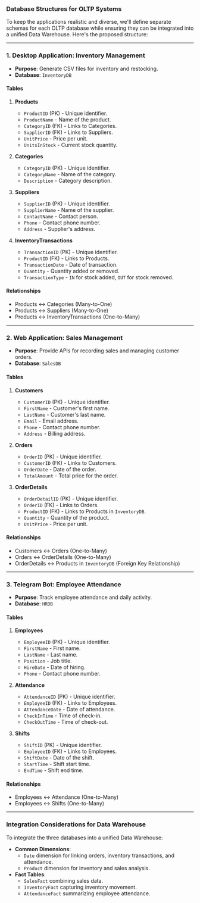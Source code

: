 ### Database Structures for OLTP Systems

To keep the applications realistic and diverse, we'll define separate schemas for each OLTP database while ensuring they can be integrated into a unified Data Warehouse. Here's the proposed structure:

---

### **1. Desktop Application: Inventory Management**
- **Purpose**: Generate CSV files for inventory and restocking.
- **Database**: `InventoryDB`

#### **Tables**
1. **Products**
   - `ProductID` (PK) - Unique identifier.
   - `ProductName` - Name of the product.
   - `CategoryID` (FK) - Links to Categories.
   - `SupplierID` (FK) - Links to Suppliers.
   - `UnitPrice` - Price per unit.
   - `UnitsInStock` - Current stock quantity.

2. **Categories**
   - `CategoryID` (PK) - Unique identifier.
   - `CategoryName` - Name of the category.
   - `Description` - Category description.

3. **Suppliers**
   - `SupplierID` (PK) - Unique identifier.
   - `SupplierName` - Name of the supplier.
   - `ContactName` - Contact person.
   - `Phone` - Contact phone number.
   - `Address` - Supplier's address.

4. **InventoryTransactions**
   - `TransactionID` (PK) - Unique identifier.
   - `ProductID` (FK) - Links to Products.
   - `TransactionDate` - Date of transaction.
   - `Quantity` - Quantity added or removed.
   - `TransactionType` - `IN` for stock added, `OUT` for stock removed.

#### **Relationships**
- Products ↔ Categories (Many-to-One)
- Products ↔ Suppliers (Many-to-One)
- Products ↔ InventoryTransactions (One-to-Many)

---

### **2. Web Application: Sales Management**
- **Purpose**: Provide APIs for recording sales and managing customer orders.
- **Database**: `SalesDB`

#### **Tables**
1. **Customers**
   - `CustomerID` (PK) - Unique identifier.
   - `FirstName` - Customer's first name.
   - `LastName` - Customer's last name.
   - `Email` - Email address.
   - `Phone` - Contact phone number.
   - `Address` - Billing address.

2. **Orders**
   - `OrderID` (PK) - Unique identifier.
   - `CustomerID` (FK) - Links to Customers.
   - `OrderDate` - Date of the order.
   - `TotalAmount` - Total price for the order.

3. **OrderDetails**
   - `OrderDetailID` (PK) - Unique identifier.
   - `OrderID` (FK) - Links to Orders.
   - `ProductID` (FK) - Links to Products in `InventoryDB`.
   - `Quantity` - Quantity of the product.
   - `UnitPrice` - Price per unit.

#### **Relationships**
- Customers ↔ Orders (One-to-Many)
- Orders ↔ OrderDetails (One-to-Many)
- OrderDetails ↔ Products in `InventoryDB` (Foreign Key Relationship)

---

### **3. Telegram Bot: Employee Attendance**
- **Purpose**: Track employee attendance and daily activity.
- **Database**: `HRDB`

#### **Tables**
1. **Employees**
   - `EmployeeID` (PK) - Unique identifier.
   - `FirstName` - First name.
   - `LastName` - Last name.
   - `Position` - Job title.
   - `HireDate` - Date of hiring.
   - `Phone` - Contact phone number.

2. **Attendance**
   - `AttendanceID` (PK) - Unique identifier.
   - `EmployeeID` (FK) - Links to Employees.
   - `AttendanceDate` - Date of attendance.
   - `CheckInTime` - Time of check-in.
   - `CheckOutTime` - Time of check-out.

3. **Shifts**
   - `ShiftID` (PK) - Unique identifier.
   - `EmployeeID` (FK) - Links to Employees.
   - `ShiftDate` - Date of the shift.
   - `StartTime` - Shift start time.
   - `EndTime` - Shift end time.

#### **Relationships**
- Employees ↔ Attendance (One-to-Many)
- Employees ↔ Shifts (One-to-Many)

---

### **Integration Considerations for Data Warehouse**
To integrate the three databases into a unified Data Warehouse:
- **Common Dimensions**:
  - `Date` dimension for linking orders, inventory transactions, and attendance.
  - `Product` dimension for inventory and sales analysis.
- **Fact Tables**:
  - `SalesFact` combining sales data.
  - `InventoryFact` capturing inventory movement.
  - `AttendanceFact` summarizing employee attendance.
